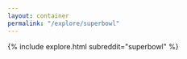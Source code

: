 ```yaml
---
layout: container
permalink: "/explore/superbowl"
---
```


<link rel="stylesheet" type="text/css" href="/static/css/explore.css">
{% include explore.html subreddit="superbowl" %}

